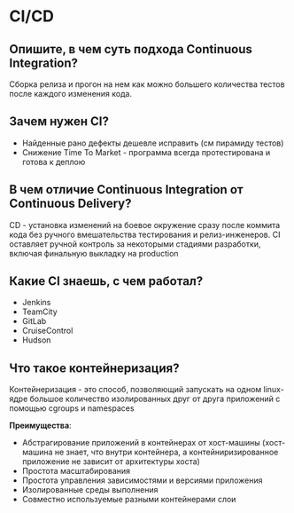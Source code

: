 # CI/CD

## Опишите, в чем суть подхода Continuous Integration?
Сборка релиза и прогон на нем как можно большего количества тестов после каждого изменения кода.

## Зачем нужен CI?

- Найденные рано дефекты дешевле исправить (см пирамиду тестов)
- Снижение Time To Market - программа всегда протестирована и готова к деплою

## В чем отличие Continuous Integration от Continuous Delivery?
CD - установка изменений на боевое окружение сразу после коммита кода без ручного вмешательства тестирования и релиз-инженеров. CI оставляет ручной контроль за некоторыми стадиями разработки, включая финальную выкладку на production


## Какие CI знаешь, с чем работал?

- Jenkins
- TeamCity
- GitLab
- CruiseControl
- Hudson 

## Что такое контейнеризация?

Контейнеризация - это способ, позволяющий запускать на одном linux-ядре большое количество изолированных друг от друга приложений с помощью cgroups и namespaces

**Преимущества**:

- Абстрагирование приложений в контейнерах от хост-машины (хост-машина не знает, что внутри контейнера, а контейниризированное приложение не зависит от архитектуры хоста)
- Простота масштабирования
- Простота управления зависимостями и версиями приложения
- Изолированные среды выполнения
- Совместно используемые разными контейнерами слои
